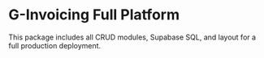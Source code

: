 # G-Invoicing Full Platform

This package includes all CRUD modules, Supabase SQL, and layout for a full production deployment.
